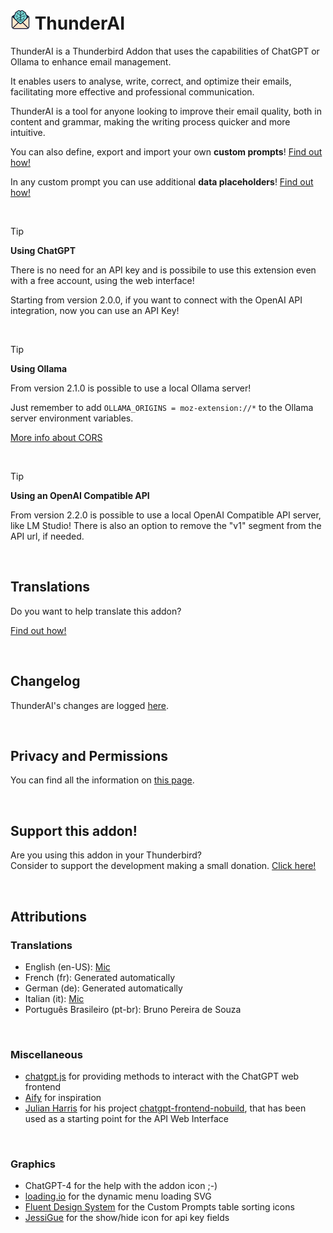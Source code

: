 # ![ThunderAI icon](images/icon-32px.png "ThunderAI") ThunderAI

ThunderAI is a Thunderbird Addon that uses the capabilities of ChatGPT or Ollama to enhance email management.

It enables users to analyse, write, correct, and optimize their emails, facilitating more effective and professional communication.

ThunderAI is a tool for anyone looking to improve their email quality, both in content and grammar, making the writing process quicker and more intuitive. 

You can also define, export and import your own **custom prompts**!
[Find out how!](https://micz.it/thunderbird-addon-thunderai/custom-prompts/)

In any custom prompt you can use additional **data placeholders**!
[Find out how!](https://micz.it/thunderbird-addon-thunderai/data-placeholders/)


<br>


> [!TIP]
> **Using ChatGPT**
> 
> There is no need for an API key and is possibile to use this extension even with a free account, using the web interface!
> 
> Starting from version 2.0.0, if you want to connect with the OpenAI API integration, now you can use an API Key!

<br>

> [!TIP]
> **Using Ollama**
>
> From version 2.1.0 is possible to use a local Ollama server!
>
> Just remember to add `OLLAMA_ORIGINS = moz-extension://*` to the Ollama server environment variables.
> 
> [More info about CORS](https://micz.it/thunderbird-addon-thunderai/ollama-cors-information/)

<br>

> [!TIP]
> **Using an OpenAI Compatible API**
>
> From version 2.2.0 is possible to use a local OpenAI Compatible API server, like LM Studio!
> There is also an option to remove the "v1" segment from the API url, if needed.


<br>

## Translations
Do you want to help translate this addon?

[Find out how!](https://micz.it/thunderbird-addon-thunderai/translate/)

<br>

## Changelog
ThunderAI's changes are logged [here](CHANGELOG.md).

<br>

## Privacy and Permissions
You can find all the information on [this page](https://micz.it/thunderbird-addon-thunderai/privacy-permissions/).

<br>

## Support this addon!
Are you using this addon in your Thunderbird?
<br>Consider to support the development making a small donation. [Click here!](https://www.paypal.com/donate/?business=UHN4SXPGEXWQL&no_recurring=1&item_name=Thunderbird+Addon+ThunderAI&currency_code=EUR)

<br>

## Attributions

### Translations
- English (en-US): [Mic](https://github.com/micz/)
- French (fr): Generated automatically
- German (de): Generated automatically
- Italian (it): [Mic](https://github.com/micz/)
- Português Brasileiro (pt-br): Bruno Pereira de Souza


<br>

### Miscellaneous
- <a href="https://github.com/KudoAI/chatgpt.js">chatgpt.js</a> for providing methods to interact with the ChatGPT web frontend
- <a href="https://github.com/ali-raheem/Aify">Aify</a> for inspiration
- <a href="https://github.com/boxabirds">Julian Harris</a> for his project <a href="https://github.com/boxabirds/chatgpt-frontend-nobuild">chatgpt-frontend-nobuild</a>, that has been used as a starting point for the API Web Interface


<br>

### Graphics
- ChatGPT-4 for the help with the addon icon ;-)
- <a href="https://loading.io">loading.io</a> for the dynamic menu loading SVG
- [Fluent Design System](https://www.iconfinder.com/fluent-designsystem) for the Custom Prompts table sorting icons
- [JessiGue](https://www.flaticon.com/authors/jessigue) for the show/hide icon for api key fields

